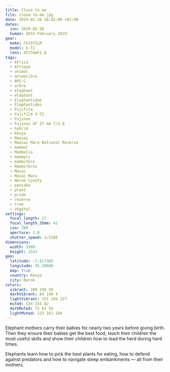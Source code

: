 ```yaml
---
title: Close to me
file: close-to-me.jpg
date: 2019-02-26 16:02:00 +01:00
dates:
  iso: 2019-02-26
  human: 26th February 2019
gear:
  make: FUJIFILM
  model: X-T2
  lens: XF27mmF2.8
tags:
  - Africa
  - Afrique
  - animal
  - animalière
  - APS-C
  - arbre
  - elephant
  - éléphant
  - Elephantidae
  - Éléphantidés
  - Fujifilm
  - Fujifilm X-T2
  - Fujinon
  - Fujinon XF 27 mm f/2.8
  - hybrid
  - Kenya
  - Maasai
  - Maasai Mara National Reserve
  - mammal
  - Mammalia
  - mammals
  - mammifère
  - Mammifères
  - Masai
  - Masai Mara
  - Narok County
  - pancake
  - plant
  - prime
  - reserve
  - tree
  - végétal
settings:
  focal_length: 27
  focal_length_35mm: 41
  iso: 200
  aperture: 2.8
  shutter_speed: 1/2200
dimensions:
  width: 3500
  height: 2333
geo:
  latitude: -1.617305
  longitude: 35.30606
  map: true
  country: Kenya
  city: Narok
colors:
  vibrant: 200 199 50
  darkVibrant: 84 140 4
  lightVibrant: 151 194 227
  muted: 154 153 82
  darkMuted: 72 81 56
  lightMuted: 123 161 184
---
```


Elephant mothers carry their babies for nearly two years before giving birth. Then they ensure their babies get the best food, teach their children the most useful skills and show their children how to lead the herd during hard times.

Elephants learn how to pick the best plants for eating, how to defend against predators and how to navigate steep embankments — all from their mothers.
